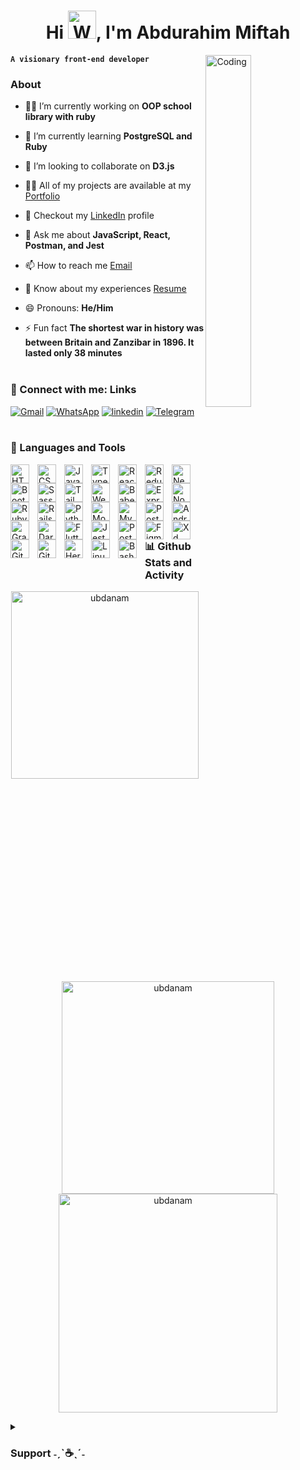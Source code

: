 <h1 align="center">Hi <img alt="Waving hi" width="45" src="https://media.giphy.com/media/ujrj9aoOdNvXO/giphy.gif">, I'm Abdurahim Miftah</h1>

<img align="right" alt="Coding" width="38%" src="https://media.giphy.com/media/765ccrAiB0g9z6EApL/giphy.gif">
  
  **`A visionary front-end developer`**
  

### About
- 🕵️‍♂️ I’m currently working on **OOP school library with ruby**

- 🌱 I’m currently learning **PostgreSQL and Ruby**

- 👯 I’m looking to collaborate on **D3.js**

- 👨‍💻 All of my projects are available at my [Portfolio](https://ubdanam.github.io/Portfolio/)

- 📄 Checkout my [LinkedIn](https://linkedin.com/in/abdurahim-m-068ba116b) profile

- 💬 Ask me about **JavaScript, React, Postman, and Jest**

- 📫 How to reach me [Email](mailto:abdugreat3@gmail.com)

- 📄 Know about my experiences [Resume](https://docs.google.com/document/d/1ujkiWNaLT9_58NZLPf7PmonCG4qXt7GwE9eBQu_-Jgs/edit?usp=sharing)

- 😄 Pronouns: **He/Him**

- ⚡ Fun fact **The shortest war in history was between Britain and Zanzibar in 1896. It lasted only 38 minutes**<br><br>

### 🔗 Connect with me: Links

[![Gmail](https://img.shields.io/badge/Gmail-D14836?style=for-the-badge&logo=gmail&logoColor=white)](mailto:abdugreat3@gmail.com)
[![WhatsApp](https://img.shields.io/badge/WhatsApp-25D366?style=for-the-badge&logo=whatsapp&logoColor=white)](https://wa.me/qr/AMQA7RQNDXNVC1)
[![linkedin](https://img.shields.io/badge/linkedin-0A66C2?style=for-the-badge&logo=linkedin&logoColor=white)](https://linkedin.com/in/abdurahim-m-068ba116b)
[![Telegram](https://img.shields.io/badge/Telegram-2CA5E0?style=for-the-badge&logo=telegram&logoColor=white)](https://t.me/solo5F)
<br><br>

### 🧰 Languages and Tools

<img align="left" alt="HTML" width="30px" style="padding-right:10px;" src="https://cdn.jsdelivr.net/gh/devicons/devicon/icons/html5/html5-plain.svg" />
<img align="left" alt="CSS" width="30px" style="padding-right:10px;" src="https://cdn.jsdelivr.net/gh/devicons/devicon/icons/css3/css3-plain.svg" />
<img align="left" alt="JavaScript" width="30px" style="padding-right:10px;" src="https://cdn.jsdelivr.net/gh/devicons/devicon/icons/javascript/javascript-plain.svg" />
<img align="left" alt="TypeScript" width="30px" style="padding-right:10px;" src="https://cdn.jsdelivr.net/gh/devicons/devicon/icons/typescript/typescript-plain.svg" />
<img align="left" alt="React" width="30px" style="padding-right:10px;" src="https://cdn.jsdelivr.net/gh/devicons/devicon/icons/react/react-original.svg" />
<img align="left" alt="Redux" width="30px" style="padding-right:10px;" src="https://cdn.jsdelivr.net/gh/devicons/devicon/icons/redux/redux-original.svg" />
<img align="left" alt="Nextjs" width="30px" style="padding-right:10px;" src="https://cdn.jsdelivr.net/gh/devicons/devicon/icons/nextjs/nextjs-original.svg" />
<img align="left" alt="Bootstrap" width="30px" style="padding-right:10px;" src="https://cdn.jsdelivr.net/gh/devicons/devicon/icons/bootstrap/bootstrap-original.svg" />
<img align="left" alt="Sass" width="30px" style="padding-right:10px;" src="https://cdn.jsdelivr.net/gh/devicons/devicon/icons/sass/sass-original.svg" />
<img align="left" alt="Tailwind" width="30px" style="padding-right:10px;" src="https://cdn.jsdelivr.net/gh/devicons/devicon/icons/tailwindcss/tailwindcss-plain.svg" />
<img align="left" alt="Webpack" width="30px" style="padding-right:10px;" src="https://cdn.jsdelivr.net/gh/devicons/devicon/icons/webpack/webpack-original.svg" />
<img align="left" alt="Babel" width="30px" style="padding-right:10px;" src="https://cdn.jsdelivr.net/gh/devicons/devicon/icons/babel/babel-original.svg" />
<img align="left" alt="Express" width="30px" style="padding-right:10px;" src="https://cdn.jsdelivr.net/gh/devicons/devicon/icons/express/express-original.svg" />
<img align="left" alt="NodeJS" width="30px" style="padding-right:10px;" src="https://cdn.jsdelivr.net/gh/devicons/devicon/icons/nodejs/nodejs-original.svg" />
<img align="left" alt="Ruby" width="30px" style="padding-right:10px;" src="https://cdn.jsdelivr.net/gh/devicons/devicon/icons/ruby/ruby-original.svg" />
<img align="left" alt="Rails" width="30px" style="padding-right:10px;" src="https://cdn.jsdelivr.net/gh/devicons/devicon/icons/rails/rails-original-wordmark.svg" />
<img align="left" alt="Python" width="30px" style="padding-right:10px;" src="https://cdn.jsdelivr.net/gh/devicons/devicon/icons/python/python-plain.svg" />
<img align="left" alt="MongoDB" width="30px" style="padding-right:10px;" src="https://cdn.jsdelivr.net/gh/devicons/devicon/icons/mongodb/mongodb-original.svg" />
<img align="left" alt="Mysql" width="30px" style="padding-right:10px;" src="https://cdn.jsdelivr.net/gh/devicons/devicon/icons/mysql/mysql-original.svg" />
<img align="left" alt="Postgresql" width="30px" style="padding-right:10px;" src="https://cdn.jsdelivr.net/gh/devicons/devicon/icons/postgresql/postgresql-original.svg" />
<img align="left" alt="Android" width="30px" style="padding-right:10px;" src="https://cdn.jsdelivr.net/gh/devicons/devicon/icons/android/android-original.svg"/>
<img align="left" alt="Gradle" width="30px" style="padding-right:10px;" src="https://cdn.jsdelivr.net/gh/devicons/devicon/icons/gradle/gradle-plain.svg" />
<img align="left" alt="Dart" width="30px" style="padding-right:10px;" src="https://cdn.jsdelivr.net/gh/devicons/devicon/icons/dart/dart-original.svg" />
<img align="left" alt="Flutter" width="30px" style="padding-right:10px;" src="https://cdn.jsdelivr.net/gh/devicons/devicon/icons/flutter/flutter-original.svg" />
<img align="left" alt="Jest" width="30px" style="padding-right:10px;" src="https://cdn.jsdelivr.net/gh/devicons/devicon/icons/jest/jest-plain.svg" />
<img align="left" alt="Postman" width="30px" style="padding-right:10px;" src="https://www.vectorlogo.zone/logos/getpostman/getpostman-icon.svg" />
<img align="left" alt="Figma" width="30px" style="padding-right:10px;" src="https://cdn.jsdelivr.net/gh/devicons/devicon/icons/figma/figma-original.svg" />
<img align="left" alt="Xd" width="30px" style="padding-right:10px;" src="https://cdn.jsdelivr.net/gh/devicons/devicon/icons/xd/xd-plain.svg" />
<img align="left" alt="Git" width="30px" style="padding-right:10px;" src="https://cdn.jsdelivr.net/gh/devicons/devicon/icons/git/git-original.svg" />
<img align="left" alt="GitHub" width="30px" style="padding-right:10px;" src="https://cdn.jsdelivr.net/gh/devicons/devicon/icons/github/github-original.svg" />
<img align="left" alt="Heroku" width="30px" style="padding-right:10px;" src="https://cdn.jsdelivr.net/gh/devicons/devicon/icons/heroku/heroku-original.svg" />
<img align="left" alt="Linux" width="30px" style="padding-right:10px;" src="https://cdn.jsdelivr.net/gh/devicons/devicon/icons/linux/linux-original.svg" />
<img align="left" alt="Bash" width="30px" style="padding-right:10px;padding-bottom:20px;" src="https://cdn.jsdelivr.net/gh/devicons/devicon/icons/bash/bash-original.svg" />
<br><br><br><br>

<h3 width="100%"> 📊 Github Stats and Activity</h3>

<p align="center">
  <img width="300px" src="https://github-readme-stats.vercel.app/api/top-langs?username=ubdanam&show_icons=true&locale=en&layout=compact" alt="ubdanam" />
&nbsp;
  <img width="340px" src="https://github-readme-stats.vercel.app/api?username=ubdanam&show_icons=true&locale=en" alt="ubdanam" />
  <img width="350px" src="https://github-readme-streak-stats.herokuapp.com/?user=ubdanam&" alt="ubdanam" /></p>

<details>
 <summary><h3> Support ˗ˏˋ☕ˎˊ˗</h3></summary>
  <p><a href="https://ko-fi.com/ubdanam"> <img align="left" src="https://cdn.ko-fi.com/cdn/kofi3.png?v=3" height="50" width="210" alt="ubdanam" /></a></p><br><br><br> 
</details>

